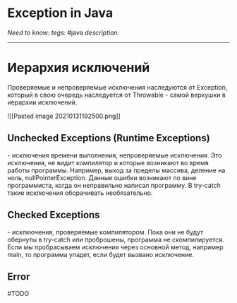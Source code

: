 # Exception in Java
*Need to know:*
*tegs:* #java 
*description:*

---
# Иерархия исключений
Проверяемые и непроверяемые исключения наследуются от Exception, который в свою очередь наследуется от Throwable - самой верхушки в иерархии исключений.

![[Pasted image 20210131192500.png]]

## Unchecked Exceptions (Runtime Exceptions)
\- исключения времени выполнения, непроверяемые исключения. Это исключения, не видит компилятор и которые возникают во время работы программы. Например, выход за пределы массива, деление на ноль, nullPointerException. Данные ошибки возникают по вине программиста, когда он неправильно написал программу. В try-catch такие исключения оборачивать необязательно.

## Checked Exceptions
\- исклкючения, проверяемые компилятором. Пока они не будут обернуты в try-catch или проброшены, программа не скомпилируется. Если мы пробрасываем исключения через основной метод, например main, то программа упадет, если будет вызвано исключение.

## Error
#TODO 